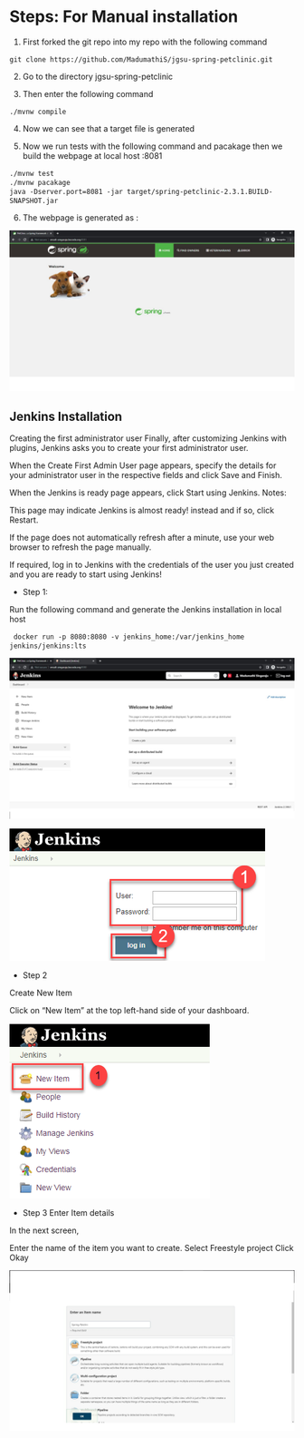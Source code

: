# Steps: For Manual installation

1. First forked the git repo into my repo with the following command

``` 
git clone https://github.com/MadumathiS/jgsu-spring-petclinic.git
```

2. Go to the directory jgsu-spring-petclinic

3. Then  enter the following command

```
./mvnw compile
```
4. Now we can see that a target file is generated 

5. Now we run tests with the following command and pacakage then we build the webpage at local host :8081

```
./mvnw test
./mvnw pacakage
java -Dserver.port=8081 -jar target/spring-petclinic-2.3.1.BUILD-SNAPSHOT.jar

```
6. The webpage is generated as :

![Spring-petclinic](SPC.jpg)

## Jenkins Installation


Creating the first administrator user
Finally, after customizing Jenkins with plugins, Jenkins asks you to create your first administrator user.

When the Create First Admin User page appears, specify the details for your administrator user in the respective fields and click Save and Finish.

When the Jenkins is ready page appears, click Start using Jenkins.
Notes:

This page may indicate Jenkins is almost ready! instead and if so, click Restart.

If the page does not automatically refresh after a minute, use your web browser to refresh the page manually.

If required, log in to Jenkins with the credentials of the user you just created and you are ready to start using Jenkins!

- Step 1:
  
 Run the following command and generate the Jenkins installation in local host
```
 docker run -p 8080:8080 -v jenkins_home:/var/jenkins_home jenkins/jenkins:lts
 ```

![Jenkins](jenkins.jpg)

![Jenkins](j2.jpg)

- Step 2

Create New Item

Click on “New Item” at the top left-hand side of your dashboard.

![Jenkins](j3.jpg)

- Step 3 Enter Item details

In the next screen,

Enter the name of the item you want to create.
Select Freestyle project
Click Okay

![Jenkins](j4.jpg)


